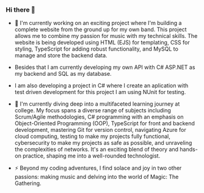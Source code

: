 ### Hi there 👋

- 🔭 I'm currently working on an exciting project where I'm building a complete website from the ground up for my own band. This project allows me to combine my passion for music with my technical skills. The website is being developed using HTML (EJS) for templating, CSS for styling, TypeScript for adding robust functionality, and MySQL to manage and store the backend data.
- Besides that I am currently developing my own API with C# ASP.NET as my backend and SQL as my database.
- I am also developing a project in C# where I create an aplication with test driven development for this project I am using NUnit for testing.

- 🌱 I'm currently diving deep into a multifaceted learning journey at college. My focus spans a diverse range of subjects including Scrum/Agile methodologies, C# programming with an emphasis on Object-Oriented Programming (OOP), TypeScript for front and backend development, mastering Git for version control, navigating Azure for cloud computing, testing to make my projects fully functional, cybersecurity to make my projects as safe as possible, and unraveling the complexities of networks. It's an exciting blend of theory and hands-on practice, shaping me into a well-rounded technologist.

- ⚡ Beyond my coding adventures, I find solace and joy in two other passions: making music and delving into the world of Magic: The Gathering.
<!--
**ExanFabry/ExanFabry** is a ✨ _special_ ✨ repository because its `README.md` (this file) appears on your GitHub profile.

Here are some ideas to get you started:

- 🔭 I’m currently working on ...
- 🌱 I’m currently learning ...
- 👯 I’m looking to collaborate on ...
- 🤔 I’m looking for help with ...
- 💬 Ask me about ...
- 📫 How to reach me: ...
- 😄 Pronouns: ...
- ⚡ Fun fact: ...
-->
